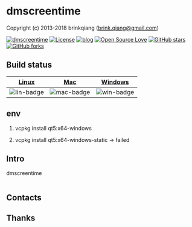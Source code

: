 # dmscreentime

Copyright (c) 2013-2018 brinkqiang (brink.qiang@gmail.com)

[![dmscreentime](https://img.shields.io/badge/brinkqiang-dmscreentime-blue.svg?style=flat-square)](https://github.com/brinkqiang/dmscreentime)
[![License](https://img.shields.io/badge/license-MIT-brightgreen.svg)](https://github.com/brinkqiang/dmscreentime/blob/master/LICENSE)
[![blog](https://img.shields.io/badge/Author-Blog-7AD6FD.svg)](https://brinkqiang.github.io/)
[![Open Source Love](https://badges.frapsoft.com/os/v3/open-source.png)](https://github.com/brinkqiang)
[![GitHub stars](https://img.shields.io/github/stars/brinkqiang/dmscreentime.svg?label=Stars)](https://github.com/brinkqiang/dmscreentime) 
[![GitHub forks](https://img.shields.io/github/forks/brinkqiang/dmscreentime.svg?label=Fork)](https://github.com/brinkqiang/dmscreentime)

## Build status
| [Linux][lin-link] | [Mac][mac-link] | [Windows][win-link] |
| :---------------: | :----------------: | :-----------------: |
| ![lin-badge]      | ![mac-badge]       | ![win-badge]        |

[lin-badge]: https://github.com/brinkqiang/dmscreentime/workflows/linux/badge.svg "linux build status"
[lin-link]:  https://github.com/brinkqiang/dmscreentime/actions/workflows/linux.yml "linux build status"
[mac-badge]: https://github.com/brinkqiang/dmscreentime/workflows/mac/badge.svg "mac build status"
[mac-link]:  https://github.com/brinkqiang/dmscreentime/actions/workflows/mac.yml "mac build status"
[win-badge]: https://github.com/brinkqiang/dmscreentime/workflows/win/badge.svg "win build status"
[win-link]:  https://github.com/brinkqiang/dmscreentime/actions/workflows/win.yml "win build status"

## env

1. vcpkg install qt5:x64-windows

2. vcpkg install qt5:x64-windows-static -> failed

## Intro
dmscreentime
```cpp
```
## Contacts

## Thanks
